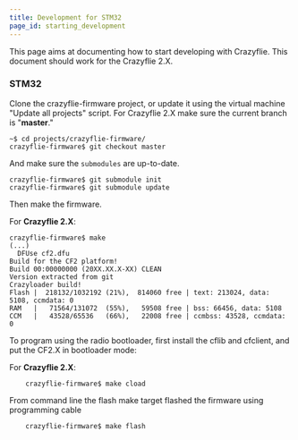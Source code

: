 ```yaml
---
title: Development for STM32
page_id: starting_development
---
```


This page aims at documenting how to start developing with Crazyflie.
This document should work for the Crazyflie 2.X.


### STM32

Clone the crazyflie-firmware project, or update it using the virtual
machine \"Update all projects\" script. For Crazyflie 2.X make sure the current branch is \"**master**.\"

    ~$ cd projects/crazyflie-firmware/
    crazyflie-firmware$ git checkout master

And make sure the `submodules` are up-to-date.

```
crazyflie-firmware$ git submodule init
crazyflie-firmware$ git submodule update
```

Then make the firmware.

For **Crazyflie 2.X**:

```
crazyflie-firmware$ make
(...)
  DFUse cf2.dfu
Build for the CF2 platform!
Build 00:00000000 (20XX.XX.X-XX) CLEAN
Version extracted from git
Crazyloader build!
Flash |  218132/1032192 (21%),  814060 free | text: 213024, data: 5108, ccmdata: 0
RAM   |   71564/131072  (55%),   59508 free | bss: 66456, data: 5108
CCM   |   43528/65536   (66%),   22008 free | ccmbss: 43528, ccmdata: 0
```

To program using the radio bootloader, first install the cflib and cfclient, and put the CF2.X in bootloader mode:


For **Crazyflie 2.X**:
```
    crazyflie-firmware$ make cload
```

From command line the flash make target flashed the firmware using
programming cable
```
    crazyflie-firmware$ make flash
```
